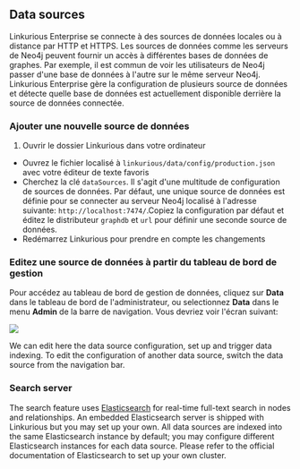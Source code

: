 ## Data sources

Linkurious Enterprise se connecte à des sources de données locales ou à distance par HTTP et HTTPS. Les sources de données comme les serveurs de  Neo4j peuvent fournir un accès à différentes bases de données de graphes. Par exemple, il est commun de voir les utilisateurs de Neo4j passer d'une base de données à l'autre sur le même serveur  Neo4j. Linkurious Enterprise gère la configuration de plusieurs source de données et détecte quelle base de données est actuellement disponible derrière la source de données connectée. 

### Ajouter une nouvelle source de données

1. Ouvrir le dossier Linkurious dans votre ordinateur
- Ouvrez le fichier localisé à `linkurious/data/config/production.json` avec votre éditeur de texte favoris
- Cherchez la clé `dataSources`. Il s'agit d'une multitude de configuration de sources de données. Par défaut, une unique source de données est définie pour se connecter au serveur Neo4j localisé à l'adresse suivante: `http://localhost:7474/`.Copiez la configuration par défaut et éditez le distributeur `graphdb` et  `url` pour définir une seconde source de données.
- Redémarrez Linkurious pour prendre en compte les changements

### Editez une source de données à partir du tableau de bord de gestion

Pour accédez au tableau de bord de gestion de données, cliquez sur **Data** dans le tableau de bord de l'administrateur, ou selectionnez **Data** dans le menu **Admin** de la barre de navigation. Vous devriez voir l'écran suivant: 

![](admin-data-server.png)

We can edit here the data source configuration, set up and trigger data indexing. To edit the configuration of another data source, switch the data source from the navigation bar.

### Search server

The search feature uses [Elasticsearch](https://www.elastic.co/products/elasticsearch) for real-time full-text search in nodes and relationships. An embedded Elasticsearch server is shipped with Linkurious but you may set up your own. All data sources are indexed into the same Elasticsearch instance by default; you may configure different Elasticsearch instances for each data source. Please refer to the official documentation of Elasticsearch to set up your own cluster.
